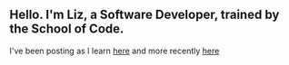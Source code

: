 ## Hello. I'm Liz, a Software Developer, trained by the School of Code.

I've been posting as I learn  [here](https://github.com/lizwade/100-days-of-code/blob/master/log.md) and more recently [here](https://lizwade100days.hashnode.dev)

<!--
**lizwade/lizwade** is a ✨ _special_ ✨ repository because its `README.md` (this file) appears on your GitHub profile.

Here are some ideas to get you started:

- 🔭 I’m currently working on ...
- 🌱 I’m currently learning ...
- 👯 I’m looking to collaborate on ...
- 🤔 I’m looking for help with ...
- 💬 Ask me about ...
- 📫 How to reach me: ...
- 😄 Pronouns: ...
- ⚡ Fun fact: ...
-->
